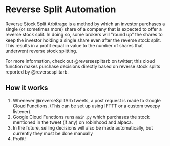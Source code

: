 # Reverse Split Automation

Reverse Stock Split Arbitrage is a method by which an investor purchases a single (or sometimes more) share of a company that is expected to offer a reverse stock split. 
In doing so, some brokers will "round up" the shares to keep the investor holding a single share even after the reverse stock split. This results in a profit equal in value to the number of shares that underwent reverse stock splitting.

For more information, check out @reversesplitarb on twitter; this cloud function makes purchase decisions directly based on reverse stock splits reported by @reversesplitarb.

## How it works

1. Whenever @reverseSplitArb tweets, a post request is made to Google Cloud Functions. (This can be set up using IFTTT or a custom tweepy listener).
2. Google Cloud Functions runs `main.py` which purchases the stock mentioned in the tweet (if any) on robinhood and alpaca.
3. In the future, selling decisions will also be made automatically, but currently they must be done manually
4. Profit!


